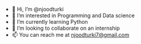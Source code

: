 - 👋 Hi, I’m @njoodturki
- 👀 I’m interested in Programming and Data science
- 🌱 I’m currently learning Python
- 💞️ I’m looking to collaborate on an internship
- 📫 You can reach me at njoodturki7@gmail.com 

<!---
njoodturki/njoodturki is a ✨ special ✨ repository because its `README.md` (this file) appears on your GitHub profile.
You can click the Preview link to take a look at your changes.
--->
